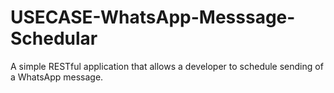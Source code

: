 # USECASE-WhatsApp-Messsage-Schedular
A simple RESTful application that allows a developer to schedule sending of a WhatsApp message.
